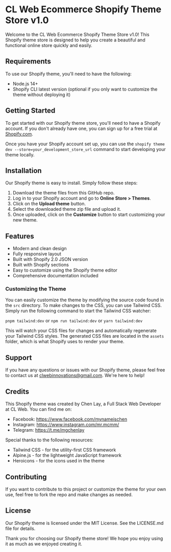 # CL Web Ecommerce Shopify Theme Store v1.0

Welcome to the CL Web Ecommerce Shopify Theme Store v1.0! This Shopify theme store is designed to help you create a beautiful and functional online store quickly and easily.

## Requirements

To use our Shopify theme, you'll need to have the following:

- Node.js 14+
- Shopify CLI latest version (optional if you only want to customize the theme without deploying it)

## Getting Started

To get started with our Shopify theme store, you'll need to have a Shopify account. If you don't already have one, you can sign up for a free trial at [Shopify.com](https://www.shopify.com/).

Once you have your Shopify account set up, you can use the `shopify theme dev --store=your_development_store_url` command to start developing your theme locally.

## Installation

Our Shopify theme is easy to install. Simply follow these steps:

1. Download the theme files from this GitHub repo.
2. Log in to your Shopify account and go to **Online Store > Themes**.
3. Click on the **Upload theme** button.
4. Select the downloaded theme zip file and upload it.
5. Once uploaded, click on the **Customize** button to start customizing your new theme.

## Features

- Modern and clean design
- Fully responsive layout
- Built with Shopify 2.0 JSON version
- Built with Shopify sections
- Easy to customize using the Shopify theme editor
- Comprehensive documentation included

### Customizing the Theme

You can easily customize the theme by modifying the source code found in the `src` directory. To make changes to the CSS, you can use Tailwind CSS. Simply run the following command to start the Tailwind CSS watcher:

```pnpm tailwind:dev``` or ```npm run tailwind:dev``` or ```yarn tailwind:dev```

This will watch your CSS files for changes and automatically regenerate your Tailwind CSS styles. The generated CSS files are located in the `assets` folder, which is what Shopify uses to render your theme.

## Support

If you have any questions or issues with our Shopify theme, please feel free to contact us at clwebinnovations@gmail.com. We're here to help!

## Credits

This Shopify theme was created by Chen Lay, a Full Stack Web Developer at CL Web. You can find me on:

- Facebook: https://www.facebook.com/mynameischen
- Instagram: https://www.instagram.com/mr.mcmm/
- Telegram: https://t.me/mgchenlay

Special thanks to the following resources:

- Tailwind CSS - for the utility-first CSS framework
- Alpine.js - for the lightweight JavaScript framework
- Heroicons - for the icons used in the theme

## Contributing

If you want to contribute to this project or customize the theme for your own use, feel free to fork the repo and make changes as needed.

## License

Our Shopify theme is licensed under the MIT License. See the LICENSE.md file for details.

Thank you for choosing our Shopify theme store! We hope you enjoy using it as much as we enjoyed creating it.
